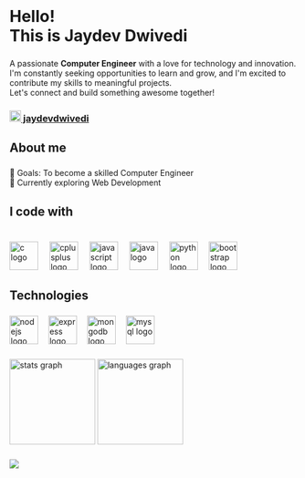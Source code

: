<br clear="both">

<h1 align="left">Hello!<br>This is Jaydev Dwivedi</h1>

###

<p align="left">A passionate <b>Computer Engineer</b> with a love for technology and innovation.<br>I'm constantly seeking opportunities to learn and grow, and I'm excited to contribute my skills to meaningful projects.<br>Let's connect and build something awesome together!</p>
<h3 align="left">
<a href="https://leetcode.com/u/jaydevdwivedi/">
<img src="https://raw.githubusercontent.com/rahuldkjain/github-profile-readme-generator/master/src/images/icons/Social/leet-code.svg" width="20" alt="..." /> jaydevdwivedi</a>
</h3>

###

<h2 align="left">About me</h2>

###

<p align="left">🎯 Goals: To become a skilled Computer Engineer<br>📒 Currently exploring Web Development</p>

###

<h2 align="left">I code with</h2>

###

<br clear="both">

<div align="left">
  <img src="https://skillicons.dev/icons?i=c" height="50" alt="c logo"  />
  <img width="12" />
  <img src="https://skillicons.dev/icons?i=cpp" height="50" alt="cplusplus logo"  />
  <img width="12" />
  <img src="https://skillicons.dev/icons?i=js" height="50" alt="javascript logo"  />
  <img width="12" />
  <img src="https://skillicons.dev/icons?i=java" height="50" alt="java logo"  />
  <img width="12" />
  <img src="https://cdn.jsdelivr.net/gh/devicons/devicon/icons/python/python-original.svg" height="50" alt="python logo"  />
  <img width="12" />
  <img src="https://skillicons.dev/icons?i=bootstrap" height="50" alt="bootstrap logo"  />
</div>

###

<h2 align="left">Technologies</h2>

###

<div align="left">
  <img src="https://cdn.jsdelivr.net/gh/devicons/devicon/icons/nodejs/nodejs-original.svg" height="50" alt="nodejs logo"  />
  <img width="10" />
  <img src="https://skillicons.dev/icons?i=express" height="50" alt="express logo"  />
  <img width="10" />
  <img src="https://skillicons.dev/icons?i=mongodb" height="50" alt="mongodb logo"  />
  <img width="10" />
  <img src="https://skillicons.dev/icons?i=mysql" height="50" alt="mysql logo"  />
</div>

###

<div align="left">
  <img src="https://github-readme-stats.vercel.app/api?username=jaydev-dwivedi&hide_title=false&hide_rank=false&show_icons=true&include_all_commits=true&count_private=true&disable_animations=false&theme=dark&locale=en&hide_border=true&order=1" height="150" alt="stats graph"  />
  <img src="https://github-readme-stats.vercel.app/api/top-langs?username=jaydev-dwivedi&locale=en&hide_title=false&layout=compact&card_width=320&langs_count=6&theme=dark&hide_border=true&order=2" height="150" alt="languages graph"  />
</div>

###

<img align="left" src="https://profile-counter.glitch.me/jaydev-dwivedi/count.svg?"  />

###
